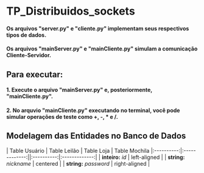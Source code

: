 # TP_Distribuidos_sockets

#### Os arquivos "server.py" e "cliente.py" implementam seus respectivos tipos de dados.
#### Os arquivos "mainServer.py" e "mainCliente.py" simulam a comunicação Cliente-Servidor.

## Para executar:
#### 1. Execute o arquivo "mainServer.py" e, posteriormente, "mainCliente.py".
#### 2. No arquvio "mainCliente.py" executando no terminal, você pode simular operações de teste como +, -, * e /.

## Modelagem das Entidades no Banco de Dados


| Table Usuário  |      Table Leilão      | Table Loja | Table Mochila
|:----------:|:-------------:||:----------:|:-------------:|
| <b>inteiro:</b> <i>id</i> |  left-aligned |
| <b>string:</b> <i>nickname</i> |    centered   |
| <b>string:</b> <i>password</i> | right-aligned |
  